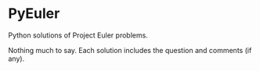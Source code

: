 # PyEuler

Python solutions of Project Euler problems.

Nothing much to say. Each solution includes the question and comments (if any).

